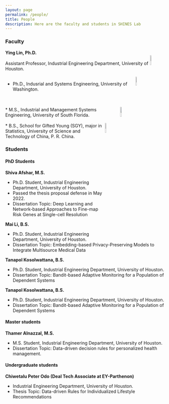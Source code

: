 ```yaml
---
layout: page
permalink: /people/
title: People
description: Here are the faculty and students in SHINES Lab
---
```


### **Faculty**

**Ying Lin, Ph.D.**          
<img src="{{site.baseurl}}/assets/img/UH.png" align="right" width="9%" height="9%">         
Assistant Professor, Industrial Engineering Department, University of Houston.
<br>
<br>
<img src="{{site.baseurl}}/assets/img/UW.jpg" align="right" width="8.5%" height="8.5%">
* Ph.D., Indusrial and Systems Engineering, University of Washington. 
<br>
<br>
<img src="{{site.baseurl}}/assets/img/USF.png" align="right" width="9%" height="9%">
* M.S., Industrial and Management Systems Engineering, University of South Florida. 
<br>
<br>
<img src="{{site.baseurl}}/assets/img/USTC.png" align="right" width="9%" height="9%">
* B.S., School for Gifted Young (SGY), major in Statistics, University of Science and Technology of China, P. R. China. 
<br>


### **Students**

#### **PhD Students**

<!--- <img src="{{site.baseurl}}/assets/img/IE_Shiva_Afshar_2019_1_WEB.jpg" align="right" width="13%" height="13%"> -->
**Shiva Afshar, M.S.**


* Ph.D. Student, Industrial Engineering Department, University of Houston.
* Passed the thesis proposal defense in May 2022.    
* Dissertation Topic: Deep Learning and Network-based Approaches to Fine-map Risk Genes at Single-cell Resolution
           
                  


**Mai Li, B.S.**

* Ph.D. Student, Industrial Engineering Department, University of Houston.        
* Dissertation Topic: Embedding-based Privacy-Preserving Models to Integrate Multisource Medical Data




**Tanapol Kosolwattana, B.S.**


* Ph.D. Student, Industrial Engineering Department, University of Houston.    
* Dissertation Topic: Bandit-based Adaptive Monitoring for a Population of Dependent Systems




**Tanapol Kosolwattana, B.S.**


* Ph.D. Student, Industrial Engineering Department, University of Houston.    
* Dissertation Topic: Bandit-based Adaptive Monitoring for a Population of Dependent Systems
   


#### **Master students**

**Thamer Alnazzal, M.S.**

* M.S. Student, Industrial Engineering Department, University of Houston.    
* Dissertation Topic: Data-driven decision rules for personalized health management.  


#### **Undergraduate students**
**Chiwetalu Peter Odo (Deal Tech Associate at EY-Parthenon)**

* Industrial Engineering Department, University of Houston.        
* Thesis Topic: Data-driven Rules for Individualized Lifestyle Recommendations
